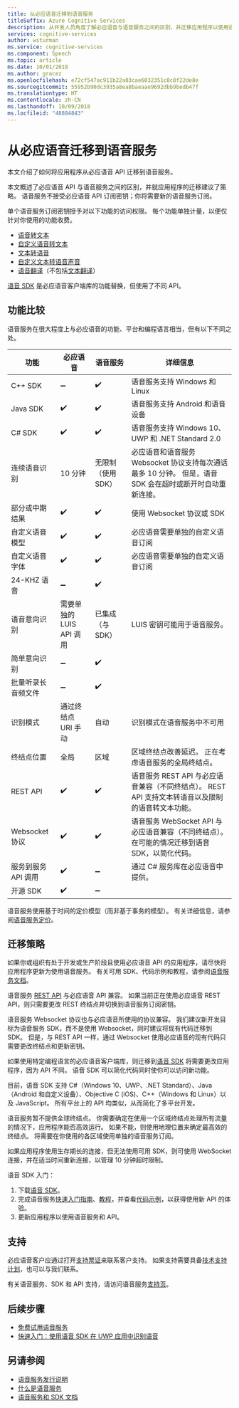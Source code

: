 ```yaml
---
title: 从必应语音迁移到语音服务
titleSuffix: Azure Cognitive Services
description: 从开发人员角度了解必应语音与语音服务之间的区别，并迁移应用程序以使用语音服务。
services: cognitive-services
author: wsturman
ms.service: cognitive-services
ms.component: Speech
ms.topic: article
ms.date: 10/01/2018
ms.author: gracez
ms.openlocfilehash: e72cf547ac911b22a03cae6032351c8c0f22de8e
ms.sourcegitcommit: 55952b90dc3935a8ea8baeaae9692dbb9bedb47f
ms.translationtype: HT
ms.contentlocale: zh-CN
ms.lasthandoff: 10/09/2018
ms.locfileid: "48884843"
---
```

# <a name="migrate-from-bing-speech-to-the-speech-service"></a>从必应语音迁移到语音服务

本文介绍了如何将应用程序从必应语音 API 迁移到语音服务。

本文概述了必应语音 API 与语音服务之间的区别，并就应用程序的迁移建议了策略。 语音服务不接受必应语音 API 订阅密钥；你将需要新的语音服务订阅。

单个语音服务订阅密钥授予对以下功能的访问权限。 每个功能单独计量，以便仅针对你使用的功能收费。

* [语音转文本](speech-to-text.md)
* [自定义语音转文本](https://cris.ai)
* [文本转语音](text-to-speech.md)
* [自定义文本转语音声音](how-to-customize-voice-font.md)
* [语音翻译](speech-translation.md)（不包括[文本翻译](../translator/translator-info-overview.md)）

[语音 SDK](speech-sdk.md) 是必应语音客户端库的功能替换，但使用了不同 API。

## <a name="comparison-of-features"></a>功能比较

语音服务在很大程度上与必应语音的功能、平台和编程语言相当，但有以下不同之处。

功能 | 必应语音 | 语音服务 | 详细信息
-|-|-|-
C++ SDK | :heavy_minus_sign: | :heavy_check_mark: | 语音服务支持 Windows 和 Linux
Java SDK | :heavy_check_mark: | :heavy_check_mark: | 语音服务支持 Android 和语音设备
C# SDK | :heavy_check_mark: | :heavy_check_mark: | 语音服务支持 Windows 10、UWP 和 .NET Standard 2.0
连续语音识别 | 10 分钟 | 无限制（使用 SDK） | 必应语音和语音服务 Websocket 协议支持每次通话最多 10 分钟。 但是，语音 SDK 会在超时或断开时自动重新连接。
部分或中期结果 | :heavy_check_mark: | :heavy_check_mark: | 使用 Websocket 协议或 SDK
自定义语音模型 | :heavy_check_mark: | :heavy_check_mark: | 必应语音需要单独的自定义语音订阅
自定义语音字体 | :heavy_check_mark: | :heavy_check_mark: | 必应语音需要单独的自定义语音订阅
24-KHZ 语音 | :heavy_minus_sign: | :heavy_check_mark: 
语音意向识别 | 需要单独的 LUIS API 调用 | 已集成（与 SDK） |  LUIS 密钥可能用于语音服务。
简单意向识别 | :heavy_minus_sign: | :heavy_check_mark: 
批量听录长音频文件 | :heavy_minus_sign: | :heavy_check_mark:
识别模式 | 通过终结点 URI 手动 | 自动 | 识别模式在语音服务中不可用
终结点位置 | 全局 | 区域 | 区域终结点改善延迟。 正在考虑语音服务的全局终结点。
REST API | :heavy_check_mark: | :heavy_check_mark: | 语音服务 REST API 与必应语音兼容（不同终结点）。 REST API 支持文本转语音以及限制的语音转文本功能。
Websocket 协议 | :heavy_check_mark: | :heavy_check_mark: | 语音服务 WebSocket API 与必应语音兼容（不同终结点）。 在可能的情况迁移到语音 SDK，以简化代码。
服务到服务 API 调用 | :heavy_check_mark: | :heavy_minus_sign: | 通过 C# 服务库在必应语音中提供。 
开源 SDK | :heavy_check_mark: | :heavy_minus_sign: |

语音服务使用基于时间的定价模型（而非基于事务的模型）。 有关详细信息，请参阅[语音服务定价](https://azure.microsoft.com/pricing/details/cognitive-services/speech-services/)。

## <a name="migration-strategies"></a>迁移策略

如果你或组织有处于开发或生产阶段且使用必应语音 API 的应用程序，请尽快将应用程序更新为使用语音服务。 有关可用 SDK、代码示例和教程，请参阅[语音服务文档](index.yml)。

语音服务 [REST API](rest-apis.md) 与必应语音 API 兼容。 如果当前正在使用必应语音 REST API，则只需要更改 REST 终结点并切换到语音服务订阅密钥。

语音服务 Websocket 协议也与必应语音所使用的协议兼容。 我们建议新开发目标为语音服务 SDK，而不是使用 Websocket，同时建议将现有代码迁移到 SDK。 但是，与 REST API 一样，通过 Websocket 使用必应语音的现有代码只需要更改终结点和更新密钥。

如果使用特定编程语言的必应语音客户端库，则迁移到[语音 SDK](speech-sdk.md) 将需要更改应用程序，因为 API 不同。 语音 SDK 可以简化代码同时使你可以访问新功能。

目前，语音 SDK 支持 C#（Windows 10、UWP、.NET Standard）、Java（Android 和自定义设备）、Objective C (iOS)、C++（Windows 和 Linux）以及 JavaScript。 所有平台上的 API 均类似，从而简化了多平台开发。

语音服务暂不提供全球终结点。 你需要确定在使用一个区域终结点处理所有流量的情况下，应用程序能否高效运行。 如果不能，则使用地理位置来确定最高效的终结点。 将需要在你使用的各区域使用单独的语音服务订阅。

如果应用程序使用生存期长的连接，但无法使用可用 SDK，则可使用 WebSocket 连接，并在适当时间重新连接，以管理 10 分钟超时限制。

语音 SDK 入门：

1. 下载[语音 SDK](speech-sdk.md)。
1. 完成语音服务[快速入门指南](quickstart-csharp-dotnet-windows.md)、[教程](how-to-recognize-intents-from-speech-csharp.md)，并查看[代码示例](samples.md)，以获得使用新 API 的体验。
1. 更新应用程序以使用语音服务和 API。

## <a name="support"></a>支持

必应语音客户应通过打开[支持票证](https://ms.portal.azure.com/#blade/Microsoft_Azure_Support/HelpAndSupportBlade/newsupportrequest)来联系客户支持。 如果支持需要具备[技术支持计划](https://azure.microsoft.com/support/plans/)，也可以与我们联系。

有关语音服务、SDK 和 API 支持，请访问语音服务[支持页](support.md)。

## <a name="next-steps"></a>后续步骤

* [免费试用语音服务](get-started.md)
* [快速入门：使用语音 SDK 在 UWP 应用中识别语音](quickstart-csharp-uwp.md)

## <a name="see-also"></a>另请参阅
* [语音服务发行说明](releasenotes.md)
* [什么是语音服务](overview.md)
* [语音服务和 SDK 文档](speech-sdk.md#get-the-sdk)
